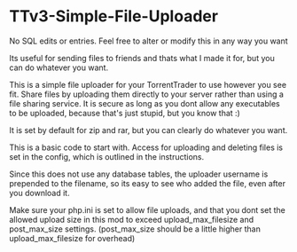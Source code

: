 # TTv3-Simple-File-Uploader

No SQL edits or entries. Feel free to alter or modify this in any way you want

Its useful for sending files to friends and thats what I made it for, but you can do whatever you want.

This is a simple file uploader for your TorrentTrader to use however you see fit. Share files by uploading them directly to your server rather than using a file sharing service. It is secure as long as you dont allow any executables to be uploaded, because that's just stupid, but you know that :)

It is set by default for zip and rar, but you can clearly do whatever you want.

This is a basic code to start with. Access for uploading and deleting files is set in the config, which is outlined in the instructions.

Since this does not use any database tables, the uploader username is prepended to the filename, so its easy to see who added the file, even after you download it.

Make sure your php.ini is set to allow file uploads, and that you dont set the allowed upload size in this mod to exceed upload_max_filesize and post_max_size settings. (post_max_size should be a little higher than upload_max_filesize for overhead)
